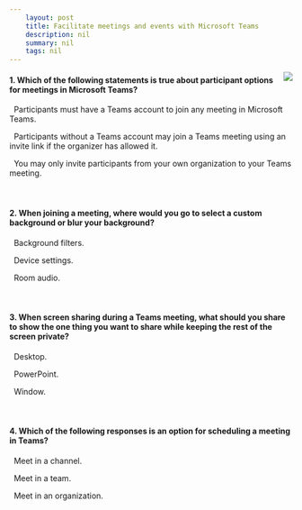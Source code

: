 ```yaml
---
    layout: post
    title: Facilitate meetings and events with Microsoft Teams 
    description: nil
    summary: nil
    tags: nil
---
```



 <a target="_blank" href="https://docs.microsoft.com/en-us/learn/modules/facilitate-meetings-events-microsoft-teams/6-knowledge-check/"><i class="fas fa-external-link-alt"></i> </a>
 <img align="right" src="https://docs.microsoft.com/en-us/learn/achievements/enable-communication-with-microsoft-teams.svg">
####  1. Which of the following statements is true about participant options for meetings in Microsoft Teams?


<i class='far fa-square'></i> &nbsp;&nbsp;Participants must have a Teams account to join any meeting in Microsoft Teams.

<i class='fas fa-check-square' style='color: Dodgerblue;'></i> &nbsp;&nbsp;Participants without a Teams account may join a Teams meeting using an invite link if the organizer has allowed it.

<i class='far fa-square'></i> &nbsp;&nbsp;You may only invite participants from your own organization to your Teams meeting.
<br />
<br />
<br />

####  2. When joining a meeting, where would you go to select a custom background or blur your background?


<i class='fas fa-check-square' style='color: Dodgerblue;'></i> &nbsp;&nbsp;Background filters.

<i class='far fa-square'></i> &nbsp;&nbsp;Device settings.

<i class='far fa-square'></i> &nbsp;&nbsp;Room audio.
<br />
<br />
<br />

####  3. When screen sharing during a Teams meeting, what should you share to show the one thing you want to share while keeping the rest of the screen private?


<i class='far fa-square'></i> &nbsp;&nbsp;Desktop.

<i class='far fa-square'></i> &nbsp;&nbsp;PowerPoint.

<i class='fas fa-check-square' style='color: Dodgerblue;'></i> &nbsp;&nbsp;Window.
<br />
<br />
<br />

####  4. Which of the following responses is an option for scheduling a meeting in Teams?


<i class='fas fa-check-square' style='color: Dodgerblue;'></i> &nbsp;&nbsp;Meet in a channel.

<i class='far fa-square'></i> &nbsp;&nbsp;Meet in a team.

<i class='far fa-square'></i> &nbsp;&nbsp;Meet in an organization.
<br />
<br />
<br />
